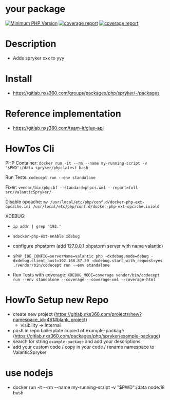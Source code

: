 # your package

[![Minimum PHP Version](https://img.shields.io/badge/php-%3E%3D%208.0-8892BF.svg)](https://php.net/)
[![coverage report](https://gitlab.nxs360.com/packages/php/spryker/example-package/badges/main/pipeline.svg)](https://gitlab.nxs360.com/packages/php/spryker/example-package/-/pipelines?page=1&scope=all&ref=main)
[![coverage report](https://gitlab.nxs360.com/packages/php/spryker/example-package/badges/main/coverage.svg)](https://packages.gitlab-pages.nxs360.com/php/spryker/example-package)

# Description
 - Adds spryker xxx to yyy

# Install
- https://gitlab.nxs360.com/groups/packages/php/spryker/-/packages

# Reference implementation
- https://gitlab.nxs360.com/team-lr/glue-api

# HowTos Cli

PHP Container: `docker run -it --rm --name my-running-script -v "$PWD":/data spryker/php:latest bash`

Run Tests: `codecept run --env standalone`

Fixer: `vendor/bin/phpcbf --standard=phpcs.xml --report=full src/ValanticSpryker/`

Disable opcache: `mv /usr/local/etc/php/conf.d/docker-php-ext-opcache.ini /usr/local/etc/php/conf.d/docker-php-ext-opcache.iniold`

XDEBUG:
- `ip addr | grep '192.'`
- `$docker-php-ext-enable xdebug`
- configure phpstorm (add 127.0.0.1 phpstorm server with name valantic)
- `$PHP_IDE_CONFIG=serverName=valantic php -dxdebug.mode=debug -dxdebug.client_host=192.168.87.39 -dxdebug.start_with_request=yes ./vendor/bin/codecept run --env standalone`

- Run Tests with coverage: `XDEBUG_MODE=coverage vendor/bin/codecept run --env standalone --coverage --coverage-xml --coverage-html`

# HowTo Setup new Repo
 - create new project (https://gitlab.nxs360.com/projects/new?namespace_id=461#blank_project)
   - visibility -> Internal
 - push in repo boilerplate copied of example-package (https://gitlab.nxs360.com/packages/php/spryker/example-package)
 - search for string `example-package` and add your descriptions
 - add your custom code / copy in your code / rename namespace to ValanticSpryker

# use nodejs
 - docker run -it --rm --name my-running-script -v "$PWD":/data node:18 bash
